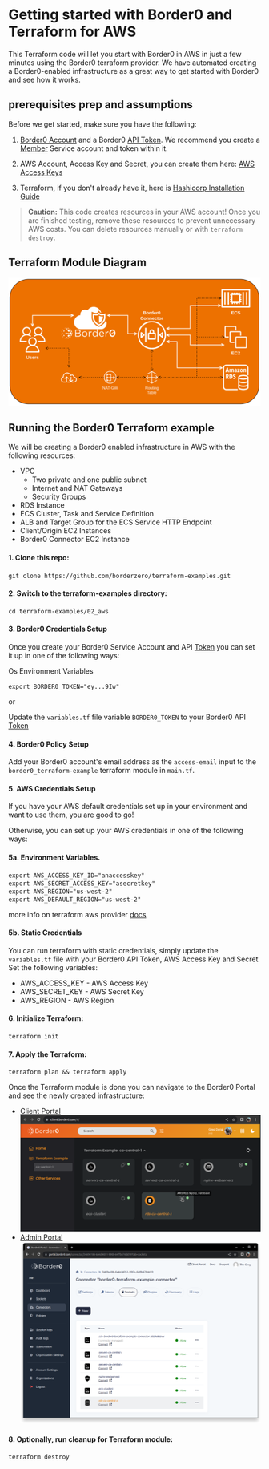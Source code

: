 # Getting started with Border0 and Terraform for AWS
This Terraform code will let you start with Border0 in AWS in just a few minutes using the Border0 terraform provider. 
We have automated creating a Border0-enabled infrastructure as a great way to get started with Border0 and see how it works.

## prerequisites prep and assumptions
Before we get started, make sure you have the following:

1. [Border0 Account](https://docs.border0.com/docs/signup) and a Border0 [API Token](https://docs.border0.com/docs/service-accounts). We recommend you create a [Member](https://docs.border0.com/docs/service-accounts#tokens-and-service-accounts) Service account and token within it.

2. AWS Account, Access Key and Secret, you can create them here: [AWS Access Keys](https://console.aws.amazon.com/iam/home?#/security_credentials)

3. Terraform, if you don't already have it, here is [Hashicorp Installation Guide](https://learn.hashicorp.com/tutorials/terraform/install-cli)

> **Caution:** This code creates resources in your AWS account! Once you are finished testing, remove these resources to prevent unnecessary AWS costs. You can delete resources manually or with `terraform destroy`.

## Terraform Module Diagram
![Terraform Module Diagram](/img/diagram.png)
## Running the Border0 Terraform example
We will be creating a Border0 enabled infrastructure in AWS with the following resources:
- VPC
    - Two private and one public subnet
    - Internet and NAT Gateways
    - Security Groups
- RDS Instance
- ECS Cluster, Task and Service Definition
- ALB and Target Group for the ECS Service HTTP Endpoint
- Client/Origin EC2 Instances
- Border0 Connector EC2 Instance


#### 1. Clone this repo:
```
git clone https://github.com/borderzero/terraform-examples.git
```

#### 2. Switch to the terraform-examples directory:
```
cd terraform-examples/02_aws
```
#### 3. Border0 Credentials Setup

Once you create your Border0 Service Account and API [Token](https://portal.border0.com/iam?tab=service-accounts) you can set it up in one of the following ways:

Os Environment Variables
```
export BORDER0_TOKEN="ey...9Iw"
```
or 

Update the ``variables.tf`` file variable ``BORDER0_TOKEN`` to your Border0 API [Token](https://portal.border0.com/iam?tab=service-accounts)

#### 4. Border0 Policy Setup

Add your Border0 account's email address as the `access-email` input to the `border0_terraform-example` terraform module in `main.tf`.

#### 5. AWS Credentials Setup

If you have your AWS default credentials set up in your environment and want to use them, you are good to go! 

Otherwise, you can set up your AWS credentials in one of the following ways:

#### 5a. Environment Variables.
```
export AWS_ACCESS_KEY_ID="anaccesskey"
export AWS_SECRET_ACCESS_KEY="asecretkey"
export AWS_REGION="us-west-2"
export AWS_DEFAULT_REGION="us-west-2"
```

more info on terraform aws provider [docs](https://registry.terraform.io/providers/hashicorp/aws/latest/docs)

#### 5b. Static Credentials
You can run terraform with static credentials, simply update the ``variables.tf`` file with your Border0 API Token, AWS Access Key and Secret
<br>Set the following variables:
- AWS_ACCESS_KEY - AWS Access Key
- AWS_SECRET_KEY - AWS Secret Key
- AWS_REGION - AWS Region


#### 6. Initialize Terraform:
```
terraform init
```
#### 7. Apply the Terraform:
```
terraform plan && terraform apply
```
Once the Terraform module is done you can navigate to the Border0 Portal and see the newly created infrastructure:
- [Client Portal](https://client.border0.com/#/login)
[![Client Portal](/img/client-portal.png)](https://client.border0.com)
- [Admin Portal](https://portal.border0.com/mysockets)
[![Admin Portal](/img/admin-portal.png)](https://portal.border0.com)

#### 8. Optionally, run cleanup for Terraform module:
```
terraform destroy
```
